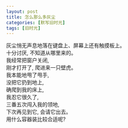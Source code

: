```yaml
---
layout: post
title: 怎么那么多灰尘
categories: [默写旧时光]
tags: [旧时光]
---
```


灰尘悄无声息地落在键盘上、屏幕上还有触摸板上。  
十分讨厌, 不知道从哪里来的。  
我经常把窗户关闭,  
刚才打开了, 爬进来一只壁虎。  
我本能地甩了甩手,  
没把它扔到地上,   
确爬到我的床上,   
我忍它很久了,   
三番五次闯入我的领地,  
下次再见到它, 会请它出去。  
用什么容器装比较合适呢?

